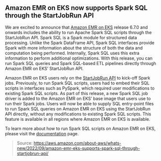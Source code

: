 ## Amazon EMR on EKS now supports Spark SQL through the StartJobRun API

We are excited to announce that [Amazon EMR on EKS](https://aws.amazon.com/emr/features/eks/) release 6.7.0 and onwards includes the ability to run Apache Spark SQL scripts through the StartJobRun API. Spark SQL is a Spark module for structured data processing. Unlike the Spark DataFrame API, Spark SQL interfaces provide Spark with more information about the structure of both the data and computation being performed. Internally, Spark SQL uses this extra information to perform additional optimizations. With this release, you can run Spark SQL queries and Spark SQL-based ETL pipelines directly through Amazon EMR on EKS’ StartJobRun API.

Amazon EMR on EKS users rely on the [StartJobRun API](https://docs.aws.amazon.com/emr-on-eks/latest/APIReference/API_StartJobRun.html) to kick-off Spark jobs. Previously, to run Spark SQL scripts, users had to embed their SQL scripts in interfaces such as PySpark, which required user modifications to existing Spark SQL scripts. As part of this release, a new Spark SQL job driver is added to the Amazon EMR on EKS’ base image that users use to run their Spark jobs. Users will now be able to supply SQL entry-point files to run Spark SQL queries on Amazon EMR on EKS using the StartJobRun API directly, without any modifications to existing Spark SQL scripts. This feature is available in all regions where Amazon EMR on EKS is available.

To learn more about how to run Spark SQL scripts on Amazon EMR on EKS, please visit the [documentation](https://docs.aws.amazon.com/emr/latest/EMR-on-EKS-DevelopmentGuide/emr-eks-jobs-spark-sql-parameters.html) page.

> Source: https://aws.amazon.com/about-aws/whats-new/2022/09/amazon-emr-eks-supports-spark-sql-through-startjobrun-api/
